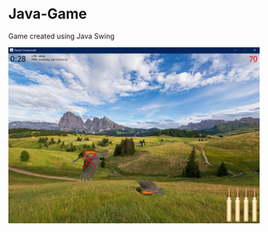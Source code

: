 # Java-Game
Game created using Java Swing

![alt text](https://github.com/danielChrzanowski/Java-Game/blob/master/gra_screen.png?raw=true)

